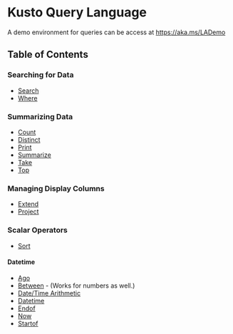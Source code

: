 # Kusto Query Language

A demo environment for queries can be access at https://aka.ms/LADemo

## Table of Contents

### Searching for Data

- [Search](search.md)
- [Where](where.md)

### Summarizing Data

- [Count](count.md)
- [Distinct](distinct.md)
- [Print](print.md)
- [Summarize](summarize.md)
- [Take](take.md)
- [Top](top.md)

### Managing Display Columns

- [Extend](extend.md)
- [Project](project.md)

### Scalar Operators

- [Sort](sort.md)

#### Datetime

- [Ago](ago.md)
- [Between](between.md) - (Works for numbers as well.)
- [Date/Time Arithmetic](datetimearithmetic.md)
- [Datetime](datetime.md)
- [Endof](endof.md)
- [Now](now.md)
- [Startof](startof.md)
